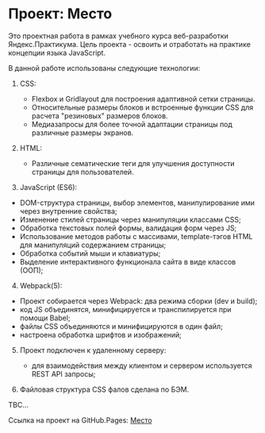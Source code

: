 # Проект: Место

Это проектная работа в рамках учебного курса веб-разработки Яндекс.Практикума.
Цель проекта - освоить и отработать на практике концепции языка JavaScript.

В данной работе использованы следующие технологии:

1. CSS:
	- Flexbox и Gridlayout для построения адаптивной сетки страницы.
	- Относительные размеры блоков и встроенные функции CSS для расчета "резиновых" размеров блоков.
	- Медиазапросы для более точной адаптации страницы под различные размеры экранов.

2. HTML:
	- Различные сематические теги для улучшения доступности страницы для пользователей.

3. JavaScript (ES6):
  - DOM-структура страницы, выбор элементов, манипулирование ими через внутренние свойства;
  - Изменение стилей страницы через манипуляции классами CSS;
  - Обработка текстовых полей формы, валидация форм через JS;
  - Использование методов работы с массивами, template-тэгов HTML для манипуляций содержанием страницы;
  - Обработка событий мыши и клавиатуры;
  - Выделение интерактивного функционала сайта в виде классов (ООП);

4. Webpack(5):
  - Проект собирается через Webpack: два режима сборки (dev и build);
  - код JS объединятся, минифицируется и транспилируется при помощи Babel;
  - файлы CSS объединяются и минифицируются в один файл;
  - настроена обработка шрифтов и изображений;

5. Проект подключен к удаленному серверу:
    - для взаимодействия между клиентом и сервером используется REST API запросы;

7. Файловая структура CSS фалов сделана по БЭМ.

TBC...

Ссылка на проект на GitHub.Pages: 
[Место](https://olgatananova.github.io/mesto/)
